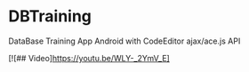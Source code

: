 # DBTraining
DataBase Training App Android with CodeEditor ajax/ace.js API

[![## Video]https://youtu.be/WLY-_2YmV_E]
